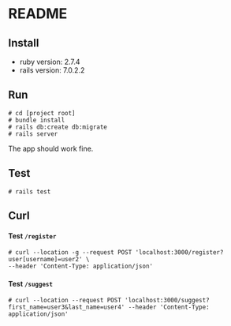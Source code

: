 # README

## Install

* ruby version: 2.7.4
* rails version: 7.0.2.2

## Run

```shell
# cd [project root]
# bundle install
# rails db:create db:migrate
# rails server

```

The app should work fine.

## Test

```shell
# rails test
```

## Curl

#### Test `/register`

```shell
# curl --location -g --request POST 'localhost:3000/register?user[username]=user2' \
--header 'Content-Type: application/json'

```
#### Test `/suggest`

```shell
# curl --location --request POST 'localhost:3000/suggest?first_name=user3&last_name=user4' --header 'Content-Type: application/json'
```


